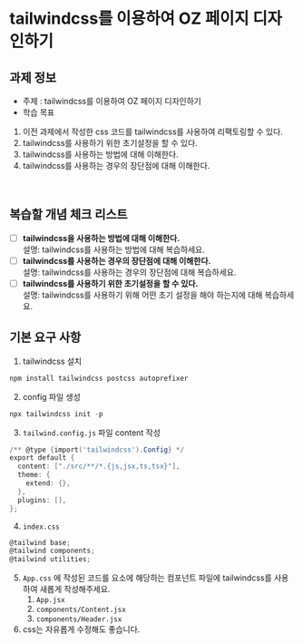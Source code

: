 # tailwindcss를 이용하여 OZ 페이지 디자인하기

## 과제 정보

- 주제 : tailwindcss를 이용하여 OZ 페이지 디자인하기
- 학습 목표

1. 이전 과제에서 작성한 css 코드를 tailwindcss를 사용하여 리팩토링할 수 있다.
2. tailwindcss를 사용하기 위한 초기설정을 할 수 있다.
3. tailwindcss를 사용하는 방법에 대해 이해한다.
4. tailwindcss를 사용하는 경우의 장단점에 대해 이해한다.

<br/>

## 복습할 개념 체크 리스트

- [ ] **tailwindcss을 사용하는 방법에 대해 이해한다.**
      <br/>설명: tailwindcss를 사용하는 방법에 대해 복습하세요.
- [ ] **tailwindcss를 사용하는 경우의 장단점에 대해 이해한다.**
      <br/>설명: tailwindcss를 사용하는 경우의 장단점에 대해 복습하세요.
- [ ] **tailwindcss를 사용하기 위한 초기설정을 할 수 있다.**
      <br/>설명: tailwindcss를 사용하기 위해 어떤 초기 설정을 해야 하는지에 대해 복습하세요.
      <br/>

## 기본 요구 사항

1. tailwindcss 설치

```powershell
npm install tailwindcss postcss autoprefixer
```

2. config 파일 생성

```powershell
npx tailwindcss init -p
```

3. `tailwind.config.js` 파일 content 작성

```powershell
/** @type {import('tailwindcss').Config} */
export default {
  content: ["./src/**/*.{js,jsx,ts,tsx}"],
  theme: {
    extend: {},
  },
  plugins: [],
};
```

4. `index.css`

```powershell
@tailwind base;
@tailwind components;
@tailwind utilities;
```

5. `App.css` 에 작성된 코드를 요소에 해당하는 컴포넌트 파일에 tailwindcss를 사용하여 새롭게 작성해주세요.
   1. `App.jsx`
   2. `components/Content.jsx`
   3. `components/Header.jsx`
6. css는 자유롭게 수정해도 좋습니다.
